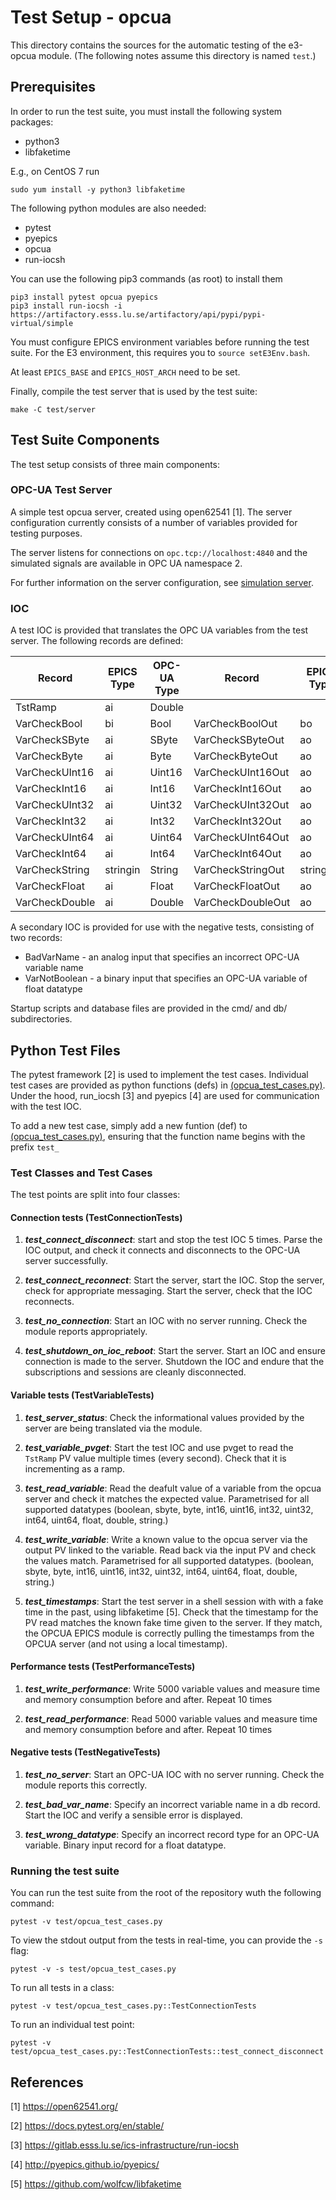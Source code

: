 # Test Setup - opcua

This directory contains the sources for the automatic testing of the e3-opcua module.
(The following notes assume this directory is named `test`.)


## Prerequisites
In order to run the test suite, you must install the following system packages:

 * python3
 * libfaketime

E.g., on CentOS 7 run

```
sudo yum install -y python3 libfaketime
```

The following python modules are also needed:

 * pytest
 * pyepics
 * opcua
 * run-iocsh

You can use the following pip3 commands (as root) to install them

```
pip3 install pytest opcua pyepics
pip3 install run-iocsh -i https://artifactory.esss.lu.se/artifactory/api/pypi/pypi-virtual/simple
```

You must configure EPICS environment variables before running the test suite. 
For the E3 environment, this requires you to ``source setE3Env.bash``.

At least `EPICS_BASE` and `EPICS_HOST_ARCH` need to be set.

Finally, compile the test server that is used by the test suite:
```
make -C test/server
```


## Test Suite Components

The test setup consists of three main components:

### OPC-UA Test Server
A simple test opcua server, created using open62541 [1]. The server configuration currently
consists of a number of variables provided for testing purposes.

The server listens for connections on ``opc.tcp://localhost:4840`` and the simulated
signals are available in OPC UA namespace 2.

For further information on the server configuration, see [simulation server](test/server/README.md).

### IOC
A test IOC is provided that translates the OPC UA variables from the test server. 
The following records are defined:

| Record         | EPICS Type | OPC-UA Type | Record            | EPICS Type | OPC-UA Type |
|----------------|------------|-------------|-------------------|------------|-------------|
| TstRamp        | ai         | Double      |                   |            |             |
| VarCheckBool   | bi         | Bool        | VarCheckBoolOut   | bo         | Bool        |
| VarCheckSByte  | ai         | SByte       | VarCheckSByteOut  | ao         | SByte       |
| VarCheckByte   | ai         | Byte        | VarCheckByteOut   | ao         | Byte        |
| VarCheckUInt16 | ai         | Uint16      | VarCheckUInt16Out | ao         | Uint16      |
| VarCheckInt16  | ai         | Int16       | VarCheckInt16Out  | ao         | Int16       |
| VarCheckUInt32 | ai         | Uint32      | VarCheckUInt32Out | ao         | Uint32      |
| VarCheckInt32  | ai         | Int32       | VarCheckInt32Out  | ao         | Int32       |
| VarCheckUInt64 | ai         | Uint64      | VarCheckUInt64Out | ao         | Uint64      |
| VarCheckInt64  | ai         | Int64       | VarCheckInt64Out  | ao         | Int64       |
| VarCheckString | stringin   | String      | VarCheckStringOut | stringout  | String      |
| VarCheckFloat  | ai         | Float       | VarCheckFloatOut  | ao         | Float       |
| VarCheckDouble | ai         | Double      | VarCheckDoubleOut | ao         | Double      |

A secondary IOC is provided for use with the negative tests, consisting of two records:

 * BadVarName    - an analog input that specifies an incorrect OPC-UA variable name
 * VarNotBoolean - a binary input that specifies an OPC-UA variable of float datatype

Startup scripts and database files are provided in the
cmd/ and db/ subdirectories.


## Python Test Files

The pytest framework [2] is used to implement the test cases. Individual test cases are provided
as python functions (defs) in [\(opcua_test_cases.py\)](test/opcua_test_cases.py). Under the hood, 
run_iocsh [3] and pyepics [4] are used for communication with the test IOC.

To add a new test case, simply add a new funtion (def) to [\(opcua_test_cases.py\)](test/opcua_test_cases.py), 
ensuring that the function name begins with the prefix ``test_``

### Test Classes and Test Cases

The test points are split into four classes:

#### Connection tests (TestConnectionTests)

 1. **_test_connect_disconnect_**: start and stop the test IOC 5 times. Parse the IOC output, 
      and check it connects and disconnects to the OPC-UA server successfully.

 2. **_test_connect_reconnect_**: Start the server, start the IOC. Stop the server, 
      check for appropriate messaging. Start the server, check that the IOC reconnects.

 3. **_test_no_connection_**: Start an IOC with no server running. Check the module reports appropriately.

 4. **_test_shutdown_on_ioc_reboot_**: Start the server. Start an IOC and ensure connection 
      is made to the server. Shutdown the IOC and endure that the subscriptions and sessions are 
      cleanly disconnected.


#### Variable tests (TestVariableTests)

 1. **_test_server_status_**: Check the informational values provided by the server are being 
      translated via the module.

 2. **_test_variable_pvget_**: Start the test IOC and use pvget to read the ``TstRamp`` PV 
      value multiple times (every second). Check that it is incrementing as a ramp.

 3. **_test_read_variable_**: Read the deafult value of a variable from the opcua server and 
      check it matches the expected value. Parametrised for all supported datatypes 
      (boolean, sbyte, byte, int16, uint16, int32, uint32, int64, uint64, float, double, string.)

 4. **_test_write_variable_**: Write a known value to the opcua server via the output PV linked 
      to the variable. Read back via the input PV and check the values match. Parametrised for all 
      supported datatypes.
      (boolean, sbyte, byte, int16, uint16, int32, uint32, int64, uint64, float, double, string.)

 5. **_test_timestamps_**:  Start the test server in a shell session with with a fake time in 
      the past, using libfaketime [5]. Check that the timestamp for the PV read matches the 
      known fake time given to the server. If they match, the OPCUA EPICS module is correctly 
      pulling the timestamps from the OPCUA server (and not using a local timestamp).


#### Performance tests (TestPerformanceTests)

 1. **_test_write_performance_**: Write 5000 variable values and measure time and memory 
      consumption before and after. Repeat 10 times

 2. **_test_read_performance_**: Read 5000 variable values and measure time and memory 
      consumption before and after. Repeat 10 times

 
#### Negative tests (TestNegativeTests)

 1. **_test_no_server_**: Start an OPC-UA IOC with no server running. 
      Check the module reports this correctly.

 2. **_test_bad_var_name_**:  Specify an incorrect variable name in a db record.
      Start the IOC and verify a sensible error is displayed.

 3. **_test_wrong_datatype_**: Specify an incorrect record type for an OPC-UA variable.
      Binary input record for a float datatype.


### Running the test suite
You can run the test suite from the root of the repository wuth the following command:
```
pytest -v test/opcua_test_cases.py
```

To view the stdout output from the tests in real-time, you can provide the ``-s`` flag:
```
pytest -v -s test/opcua_test_cases.py
```

To run all tests in a class:
```
pytest -v test/opcua_test_cases.py::TestConnectionTests
```

To run an individual test point:
```
pytest -v test/opcua_test_cases.py::TestConnectionTests::test_connect_disconnect
```


## References
[1] https://open62541.org/

[2] https://docs.pytest.org/en/stable/

[3] https://gitlab.esss.lu.se/ics-infrastructure/run-iocsh

[4] http://pyepics.github.io/pyepics/

[5] https://github.com/wolfcw/libfaketime
